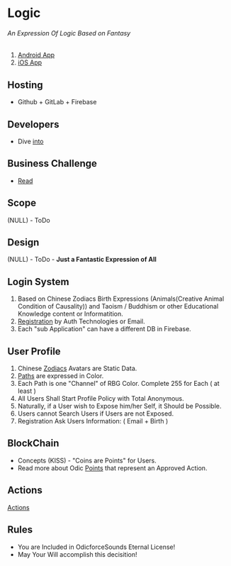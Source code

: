 # Logic

###### An Expression Of Logic Based on Fantasy

1. [Android App](./App/Devices/Android.md)
2. [iOS App](./App/Devices/iOS.md)

## Hosting

- Github + GitLab + Firebase

## Developers

- Dive [into](./Github/Developers.md)

## Business Challenge

- [Read](../../../../Fragments/BrandsInterface)

## Scope

(NULL) - ToDo

## Design

(NULL) - ToDo - **Just a Fantastic Expression of All**

## Login System

1. Based on Chinese Zodiacs Birth Expressions (Animals(Creative Animal Condition of Causality)) and Taoism / Buddhism or other Educational Knowledge content or Informatition.
2. [Registration](./Challenge/Play/Registration.md) by Auth Technologies or Email.
3. Each "sub Application" can have a different DB in Firebase.

## User Profile

1. Chinese [Zodiacs](../../../Yang/0/Fantasy/Zodiac/Zodiacs.md) Avatars are Static Data.
2. [Paths](../../../Fragments/Path/README.md) are expressed in Color.
3. Each Path is one "Channel" of RBG Color. Complete 255 for Each ( at least )
4. All Users Shall Start Profile Policy with Total Anonymous.
5. Naturally, if a User wish to Expose him/her Self, it Should be Possible.
6. Users cannot Search Users if Users are not Exposed.
7. Registration Ask Users Information: ( Email + Birth )

## BlockChain

- Concepts (KISS) - "Coins are Points" for Users.
- Read more about Odic [Points](../../../Fragments/OdicPoints/README.md) that represent an Approved Action.

## Actions

[Actions](../../../Fragments/UserInterface/README.md)

## Rules

- You are Included in OdicforceSounds Eternal License!
- May Your Will accomplish this decisition!